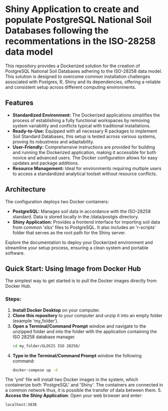 # Shiny Application to create and populate PostgreSQL National Soil Databases following the recommentations in the ISO-28258 data model

This repository provides a Dockerized solution for the creation of PostgreSQL National Soil Databases adhering to the ISO-28258 data model. This solution is designed to overcome common installation challenges associated with Postgres, R, Shiny and its dependencies, offering a reliable and consistent setup across different computing environments.

## Features
- **Standardized Environment:** The Dockerized applications simplifies the process of establishing a fully functional workspaces by removing system variability and conflicts typical with traditional installations.
- **Ready-to-Use:** Equipped with all necessary R packages to implement Soil Standard Databases, this setup is tested across various systems, proving its robustness and adaptability.
- **User-Friendly:** Comprehensive instructions are provided for building and running the Dockerized application, making it accessible for both novice and advanced users. The Docker configuration allows for easy updates and package additions.
- **Resource Management:** Ideal for environments requiring multiple users to access a standardized analytical toolset without resource conflicts.

## Architecture
The configuration deploys two Docker containers:

- **PostgreSQL:** Manages soil data in accordance with the ISO-28258 standard. Data is stored locally in the /data/postgis directory.
- **Shiny Application:** Provides a frontend interface for importing soil data from common 'xlsx' files to PostgreSQL. It also includes an 'r-scripts' folder that serves as the root path for the Shiny server.

Explore the documentation to deploy your Dockerized environment and streamline your setup process, ensuring a clean system and portable software.


## Quick Start: Using Image from Docker Hub

The simplest way to get started is to pull the Docker images directly from Docker Hub.

### Steps:
1. **Install Docker Desktop** on your computer.
2. **Clone this repository** to your computer and unzip it into an empty folder (example 'my_folder').
3. **Open a Terminal/Command Prompt** window and navigate to the unzipped folder and into the folder with the application containing the ISO 28258 database manager.
   ```bash
   cd my_folder/GLOSIS ISO 28258/
4. **Type in the Terminal/Command Prompt** window the following command:
   ```bash
   docker-compose up -d
The 'yml' file will install two Docker images in the system, which containerize both 'PostgreSQL' and 'Shiny'. The containers are connected in a common network thus, it is possible the transfer of data between them.
5. **Access the Shiny Application**: Open your web browser and enter:
   ```bash
   localhost:3838

